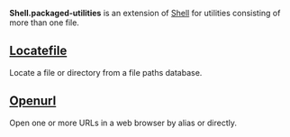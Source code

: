 
**Shell.packaged-utilities** is an extension of [Shell](https://github.com/unixfoundation/shell) for utilities consisting of more than one file.

## [Locatefile](locatefile)

Locate a file or directory from a file paths database.

## [Openurl](openurl)

Open one or more URLs in a web browser by alias or directly.

